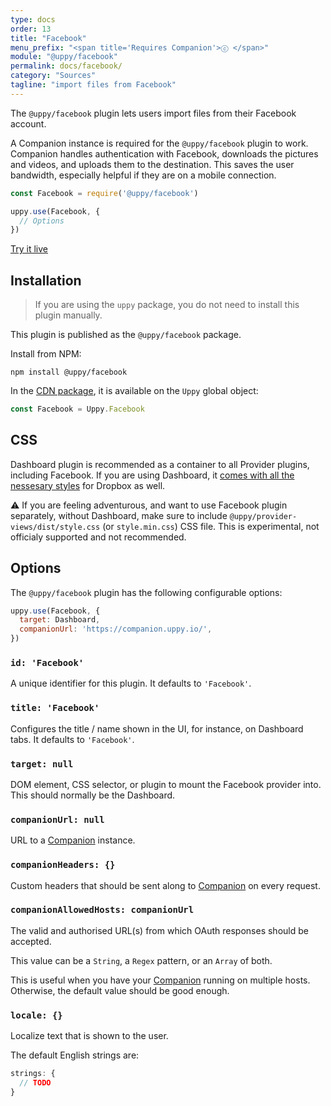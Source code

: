 ```yaml
---
type: docs
order: 13
title: "Facebook"
menu_prefix: "<span title='Requires Companion'>ⓒ </span>"
module: "@uppy/facebook"
permalink: docs/facebook/
category: "Sources"
tagline: "import files from Facebook"
---
```


The `@uppy/facebook` plugin lets users import files from their Facebook account.

A Companion instance is required for the `@uppy/facebook` plugin to work. Companion handles authentication with Facebook, downloads the pictures and videos, and uploads them to the destination. This saves the user bandwidth, especially helpful if they are on a mobile connection.

```js
const Facebook = require('@uppy/facebook')

uppy.use(Facebook, {
  // Options
})
```

<a class="TryButton" href="/examples/dashboard/">Try it live</a>

## Installation

> If you are using the `uppy` package, you do not need to install this plugin manually.

This plugin is published as the `@uppy/facebook` package.

Install from NPM:

```shell
npm install @uppy/facebook
```

In the [CDN package](/docs/#With-a-script-tag), it is available on the `Uppy` global object:

```js
const Facebook = Uppy.Facebook
```

## CSS

Dashboard plugin is recommended as a container to all Provider plugins, including Facebook. If you are using Dashboard, it [comes with all the nessesary styles](/docs/dashboard/#CSS) for Dropbox as well.

⚠️ If you are feeling adventurous, and want to use Facebook plugin separately, without Dashboard, make sure to include `@uppy/provider-views/dist/style.css` (or `style.min.css`) CSS file. This is experimental, not officialy supported and not recommended.

## Options

The `@uppy/facebook` plugin has the following configurable options:

```js
uppy.use(Facebook, {
  target: Dashboard,
  companionUrl: 'https://companion.uppy.io/',
})
```

### `id: 'Facebook'`

A unique identifier for this plugin. It defaults to `'Facebook'`.

### `title: 'Facebook'`

Configures the title / name shown in the UI, for instance, on Dashboard tabs. It defaults to `'Facebook'`.

### `target: null`

DOM element, CSS selector, or plugin to mount the Facebook provider into. This should normally be the Dashboard.

### `companionUrl: null`

URL to a [Companion](/docs/companion) instance.

### `companionHeaders: {}`

Custom headers that should be sent along to [Companion](/docs/companion) on every request.

### `companionAllowedHosts: companionUrl`

The valid and authorised URL(s) from which OAuth responses should be accepted.

This value can be a `String`, a `Regex` pattern, or an `Array` of both.

This is useful when you have your [Companion](/docs/companion) running on multiple hosts. Otherwise, the default value should be good enough.

### `locale: {}`

Localize text that is shown to the user.

The default English strings are:

```js
strings: {
  // TODO
}
```
